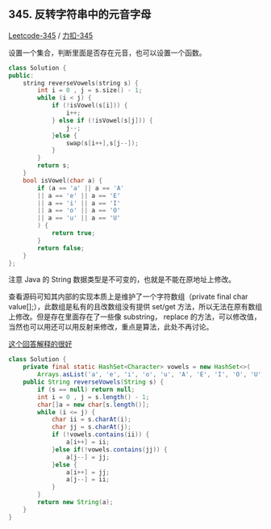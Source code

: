## 345. 反转字符串中的元音字母

[Leetcode-345](https://leetcode-cn.com/problems/reverse-vowels-of-a-string/) / [力扣-345](https://leetcode-cn.com/problems/reverse-vowels-of-a-string/)

设置一个集合，判断里面是否存在元音，也可以设置一个函数。

```cpp
class Solution {
public:
    string reverseVowels(string s) {
        int i = 0 , j = s.size() - 1;
        while (i < j) {
            if (!isVowel(s[i])) {
                i++;
            } else if (!isVowel(s[j])) {
                j--;
            }else {
                swap(s[i++],s[j--]);
            }
        }
        return s;
    }
    bool isVowel(char a) {
        if (a == 'a' || a == 'A' 
        || a == 'e' || a == 'E'
        || a == 'i' || a == 'I'
        || a == 'o' || a == 'O'
        || a == 'u' || a == 'U'
        ) {
            return true;
        }
        return false;
    }
};
```

注意 Java 的 String 数据类型是不可变的，也就是不能在原地址上修改。

查看源码可知其内部的实现本质上是维护了一个字符数组（private final char value[];），此数组是私有的且改数组没有提供 set/get 方法，所以无法在原有数组上修改。但是存在里面存在了一些像 substring， replace 的方法，可以修改值，当然也可以用还可以用反射来修改，重点是算法，此处不再讨论。

[这个回答解释的很好](https://www.zhihu.com/question/20618891)

```java
class Solution {
    private final static HashSet<Character> vowels = new HashSet<>(
        Arrays.asList('a', 'e', 'i', 'o', 'u', 'A', 'E', 'I', 'O', 'U'));
    public String reverseVowels(String s) {
        if (s == null) return null;
        int i = 0 , j = s.length() - 1;
        char[]a = new char[s.length()];
        while (i <= j) {
            char ii = s.charAt(i);
            char jj = s.charAt(j);
            if (!vowels.contains(ii)) { 
                a[i++] = ii;
            }else if(!vowels.contains(jj)) {
                a[j--] = jj;
            }else {
                a[i++] = jj;
                a[j--] = ii;
            }
        }
        return new String(a);
    }
}
```
